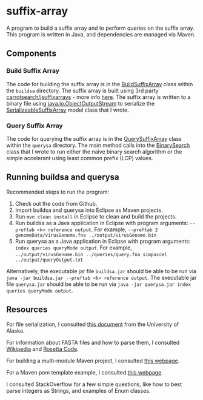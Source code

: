 # suffix-array

A program to build a suffix array and to perform queries on the suffix array. This program is written in Java, and dependencies are managed via Maven.

## Components

### Build Suffix Array
The code for building the suffix array is in the [BuildSuffixArray](/buildsa/src/main/java/buildsa/BuildSuffixArray.java) class within the `buildsa` directory. The suffix array is built using 3rd party [carrotsearch/jsuffixarrays](https://github.com/carrotsearch/jsuffixarrays) - more info [here](http://labs.carrotsearch.com/jsuffixarrays.html). The suffix array is written to a binary file using [java.io.ObjectOutputStream](https://docs.oracle.com/javase/8/docs/api/java/io/ObjectOutputStream.html) to serialize the [SerializeableSuffixArray](/model/src/main/java/model/SerializeableSuffixArray.java) model class that I wrote.

### Query Suffix Array
The code for querying the suffix array is in the [QuerySuffixArray](/querysa/src/main/java/querysa/QuerySuffixArray.java) class within the `querysa` directory. The main method calls into the [BinarySearch](/querysa/src/main/java/util/BinarySearch.java) class that I wrote to run either the naive binary search algorithm or the simple accelerant using least common prefix (LCP) values.

## Running buildsa and querysa
Recommended steps to run the program:

1. Check out the code from Github.
2. Import buildsa and querysa into Eclipse as Maven projects.
3. Run `mvn clean install` in Eclipse to clean and build the projects.
4. Run buildsa as a Java application in Eclipse with program arguments: `--preftab <k> reference output`. For example, `--preftab 2 genomeData/virusGenome.fna ../output/virusGenome.bin`
5. Run querysa as a Java application in Eclipse with program arguments: `index queries queryMode output`. For example, `../output/virusGenome.bin ../queries/query.fna simpaccel ../output/queryOutput.txt`

Alternatively, the executable jar file `buildsa.jar` should be able to be run via `java -jar buildsa.jar --preftab <k> reference output`.  The executable jar file `querysa.jar` should be able to be run via `java -jar querysa.jar index queries queryMode output`.  

## Resources
For file serialization, I consulted [this document](http://www.math.uaa.alaska.edu/~afkjm/csce222/handouts/FileBinarySerialization.pdf) from the University of Alaska.

For information about FASTA files and how to parse them, I consulted [Wikipedia](https://en.wikipedia.org/wiki/FASTA_format) and [Rosetta Code](https://rosettacode.org/wiki/FASTA_format#Java).

For building a multi-module Maven project, I consulted [this webpage](https://www.baeldung.com/maven-multi-module).

For a Maven pom template example, I consulted [this webpage](https://www.tutorialworks.com/maven-pom-template/).

I consulted StackOverflow for a few simple questions, like how to best parse integers as Strings, and examples of Enum classes.
